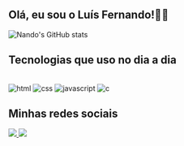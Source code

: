 ## Olá, eu sou o Luís Fernando!👋🏼
![Nando's GitHub stats](https://github-readme-stats.vercel.app/api?username=Nandoluisz&show_icons=true&theme=dracula)

## Tecnologias que uso no dia a dia
<div><br/>
    <img  alt="html" src="https://img.shields.io/badge/HTML-239120?style=for-the-badge&logo=html5&logoColor=white" />
    <img  alt="css" src="https://img.shields.io/badge/CSS-239120?&style=for-the-badge&logo=css3&logoColor=white" />
    <img  alt="javascript" src="https://img.shields.io/badge/JavaScript-F7DF1E?style=for-the-badge&logo=javascript&logoColor=black" />
    <img alt="c" src="https://img.shields.io/badge/C-00599C?style=for-the-badge&logo=c&logoColor=white" />
    
</div>

## Minhas redes sociais
<div>

<a href="https://www.instagram.com/luis_soaresz/" target="_blank"><img src="https://img.shields.io/badge/Instagram-E4405F?style=for-the-badge&logo=instagram&logoColor=white">
<a href="https://www.linkedin.com/in/fernado-soares-487812272/" target="_blank"><img src="https://img.shields.io/badge/LinkedIn-0077B5?style=for-the-badge&logo=linkedin&logoColor=white">

</div>



